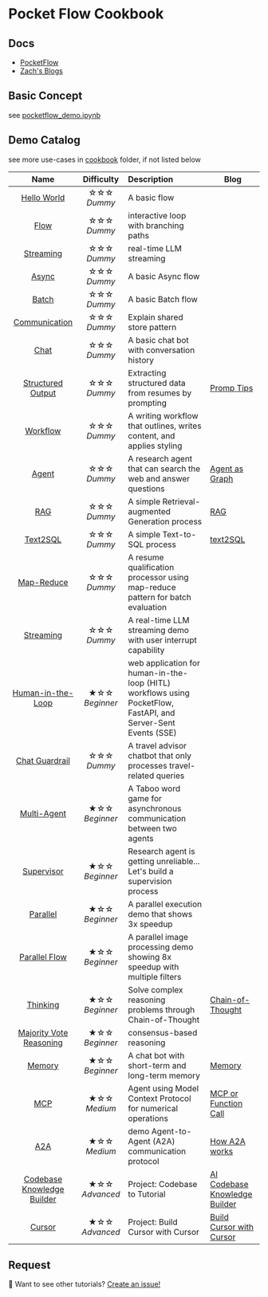 # Pocket Flow Cookbook

## Docs

- [PocketFlow](https://the-pocket.github.io/PocketFlow/)
- [Zach's Blogs](https://zacharyhuang.substack.com/)

## Basic Concept

see [pocketflow_demo.ipynb](https://github.com/wgong/PocketFlow/blob/main/cookbook/pocketflow_demo.ipynb)

## Demo Catalog

see more use-cases in [cookbook](https://github.com/wgong/PocketFlow/tree/main/cookbook) folder, if not listed below

<div align="center">
  
|  Name  | Difficulty    |  Description  |  Blog  |
| :-------------:  | :-------------: | :--------------------- |  ------ |
| [Hello World](https://github.com/The-Pocket/PocketFlow/tree/main/cookbook/pocketflow-hello-world) | ☆☆☆ <br> *Dummy*   | A basic flow | |
| [Flow](https://github.com/The-Pocket/PocketFlow/tree/main/cookbook/pocketflow-flow) | ☆☆☆ <br> *Dummy*   | interactive loop with branching paths | |
| [Streaming](https://github.com/The-Pocket/PocketFlow/tree/main/cookbook/pocketflow-llm-streaming) | ☆☆☆ <br> *Dummy*   | real-time LLM streaming | |
| [Async](https://github.com/The-Pocket/PocketFlow/tree/main/cookbook/pocketflow-async-basic) | ☆☆☆ <br> *Dummy*   | A basic Async flow | |
| [Batch](https://github.com/The-Pocket/PocketFlow/tree/main/cookbook/pocketflow-batch) | ☆☆☆ <br> *Dummy*   | A basic Batch flow | |
| [Communication](https://github.com/The-Pocket/PocketFlow/tree/main/cookbook/pocketflow-communication) | ☆☆☆ <br> *Dummy*   | Explain shared store pattern | |
| [Chat](https://github.com/The-Pocket/PocketFlow/tree/main/cookbook/pocketflow-chat) | ☆☆☆ <br> *Dummy*   | A basic chat bot with conversation history | |
| [Structured Output](https://github.com/The-Pocket/PocketFlow/tree/main/cookbook/pocketflow-structured-output) | ☆☆☆ <br> *Dummy* | Extracting structured data from resumes by prompting | [Promp Tips](https://zacharyhuang.substack.com/p/structured-output-for-beginners-3) |
| [Workflow](https://github.com/The-Pocket/PocketFlow/tree/main/cookbook/pocketflow-workflow) | ☆☆☆ <br> *Dummy*   | A writing workflow that outlines, writes content, and applies styling | |
| [Agent](https://github.com/The-Pocket/PocketFlow/tree/main/cookbook/pocketflow-agent) | ☆☆☆ <br> *Dummy*   | A research agent that can search the web and answer questions | [Agent as Graph](https://zacharyhuang.substack.com/p/llm-agent-internal-as-a-graph-tutorial) |
| [RAG](https://github.com/The-Pocket/PocketFlow/tree/main/cookbook/pocketflow-rag) | ☆☆☆ <br> *Dummy*   | A simple Retrieval-augmented Generation process | [RAG](https://zacharyhuang.substack.com/p/retrieval-augmented-generation-rag) |
| [Text2SQL](https://github.com/The-Pocket/PocketFlow/tree/main/cookbook/pocketflow-text2sql) | ☆☆☆ <br> *Dummy*   | A simple Text-to-SQL process | [text2SQL](https://zacharyhuang.substack.com/p/text-to-sql-from-scratch-tutorial) |
| [Map-Reduce](https://github.com/The-Pocket/PocketFlow/tree/main/cookbook/pocketflow-map-reduce) | ☆☆☆ <br> *Dummy* | A resume qualification processor using map-reduce pattern for batch evaluation | |
| [Streaming](https://github.com/The-Pocket/PocketFlow/tree/main/cookbook/pocketflow-llm-streaming) | ☆☆☆ <br> *Dummy*   | A real-time LLM streaming demo with user interrupt capability | |
| [Human-in-the-Loop](https://github.com/The-Pocket/PocketFlow/tree/main/cookbook/pocketflow-web-hitl) | ★☆☆ <br> *Beginner* |  web application for human-in-the-loop (HITL) workflows using PocketFlow, FastAPI, and Server-Sent Events (SSE) |  |
| [Chat Guardrail](https://github.com/The-Pocket/PocketFlow/tree/main/cookbook/pocketflow-chat-guardrail) | ☆☆☆ <br> *Dummy*  | A travel advisor chatbot that only processes travel-related queries | |
| [Multi-Agent](https://github.com/The-Pocket/PocketFlow/tree/main/cookbook/pocketflow-multi-agent) | ★☆☆ <br> *Beginner* | A Taboo word game for asynchronous communication between two agents | |
| [Supervisor](https://github.com/The-Pocket/PocketFlow/tree/main/cookbook/pocketflow-supervisor) | ★☆☆ <br> *Beginner* | Research agent is getting unreliable... Let's build a supervision process| |
| [Parallel](https://github.com/The-Pocket/PocketFlow/tree/main/cookbook/pocketflow-parallel-batch) | ★☆☆ <br> *Beginner*   | A parallel execution demo that shows 3x speedup | |
| [Parallel Flow](https://github.com/The-Pocket/PocketFlow/tree/main/cookbook/pocketflow-parallel-batch-flow) | ★☆☆ <br> *Beginner*   | A parallel image processing demo showing 8x speedup with multiple filters | |
| [Thinking](https://github.com/The-Pocket/PocketFlow/tree/main/cookbook/pocketflow-thinking) | ★☆☆ <br> *Beginner*   | Solve complex reasoning problems through Chain-of-Thought | [Chain-of-Thought](https://zacharyhuang.substack.com/p/build-chain-of-thought-from-scratch) |
| [Majority Vote Reasoning](https://github.com/The-Pocket/PocketFlow/tree/main/cookbook/pocketflow-majority-vote) | ★☆☆ <br> *Beginner*   | consensus-based reasoning | |
| [Memory](https://github.com/The-Pocket/PocketFlow/tree/main/cookbook/pocketflow-chat-memory) | ★☆☆ <br> *Beginner* | A chat bot with short-term and long-term memory | [Memory](https://zacharyhuang.substack.com/p/build-ai-agent-memory-from-scratch) |
| [MCP](https://github.com/The-Pocket/PocketFlow/tree/main/cookbook/pocketflow-mcp) | ★☆☆ <br> *Medium* |  Agent using Model Context Protocol for numerical operations | [MCP or Function Call](https://zacharyhuang.substack.com/p/mcp-simply-explained-function-calling) |
| [A2A](https://github.com/The-Pocket/PocketFlow/tree/main/cookbook/pocketflow-a2a) | ★☆☆ <br> *Medium* |  demo Agent-to-Agent (A2A) communication protocol | [How A2A works](https://zacharyhuang.substack.com/p/a2a-protocol-simply-explained-here) |
| [Codebase Knowledge Builder](https://github.com/The-Pocket/PocketFlow-Tutorial-Codebase-Knowledge) | ★☆☆ <br> *Advanced* |  Project: Codebase to Tutorial | [AI Codebase Knowledge Builder](https://zacharyhuang.substack.com/p/ai-codebase-knowledge-builder-full) |
| [Cursor](https://github.com/The-Pocket/PocketFlow-Tutorial-Cursor) | ★☆☆ <br> *Advanced* |  Project: Build Cursor with Cursor | [Build Cursor with Cursor](https://zacharyhuang.substack.com/p/building-cursor-with-cursor-a-step) |

</div>

## Request

👀 Want to see other tutorials? [Create an issue!](https://github.com/The-Pocket/PocketFlow/issues/new)
